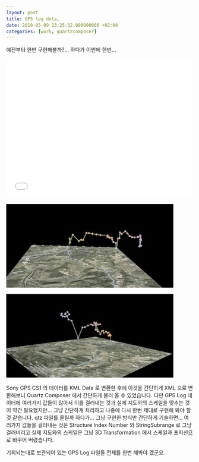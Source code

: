 ```yaml
---
layout: post
title: GPS log data…
date: 2010-05-09 23:25:32.000000000 +02:00
categories: [work, quartzcomposer]
---
```

<p>예전부터 한번 구현해볼까?... 하다가 이번에 한번...</p>

<iframe src="//player.vimeo.com/video/11605304" width="500" height="375" frameborder="0" webkitallowfullscreen mozallowfullscreen allowfullscreen></iframe>

<p><img src="/assets/Screen-shot-2010-05-10-at-12.11.46-AM1.jpg" alt="Screen-shot-2010-05-10-at-12.11.46-AM.jpg" width="450" height="225" class="alignnone size-full wp-image-2111" /></p>
<p><img src="/assets/Screen-shot-2010-05-10-at-12.11.39-AM1.jpg" alt="Screen-shot-2010-05-10-at-12.11.39-AM.jpg" width="450" height="225" class="alignnone size-full wp-image-2110" /></p>
<p>Sony GPS CS1 의 데이터를 KML Data 로 변환한 후에 이것을 간단하게 XML 으로 변환해보니 Quartz Composer 에서 간단하게 불러 올 수 있었습니다. 다만 GPS Log 데이터에 여러가지 값들이 많아서 이를 걸러내는 것과 실제 지도와의 스케일을 맞추는 것이 약간 필요했지만... 그냥 간단하게 처리하고 나중에 다시 한번 제대로 구현해 봐야 할 것 같습니다. qtz 파일를 올릴까 하다가... 그냥 구현한 방식만 간단하게 기술하면... 여러가지 값들을 걸러내는 것은 Structure Index Number 와 StringSubrange 로 그냥 걸러버리고 실제 지도와의 스케일은 그냥 3D Transformation 에서 스케일과 포지션으로 바꾸어 버렸습니다.</p>
<p>기회되는대로 보관되어 있는 GPS Log 파일들 전체를 한번 해봐야 겠군요.</p>
